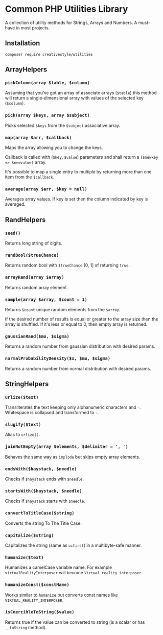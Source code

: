 Common PHP Utilities Library
============================

A collection of utility methods for Strings, Arrays and Numbers. A must-have in most projects.

## Installation

```
composer require creativestyle/utilities
```

## ArrayHelpers

### `pickColumn(array $table, $column)`

Assuming that you've got an array of associate arrays (`$table`) this method
will return a single-dimensional array with values of the selected key (`$column`).

### `pick(array $keys, array $subject)`

Picks selected `$keys` from the `$subject` associative array.

### `map(array $arr, $callback)`

Maps the array allowing you to change the keys.

Callback is called with (`$key`, `$value`) parameters and shall return a `[$newkey => $newvalue]` array.

It's possible to map a single entry to multiple by returning more than one item from the `$callback`.

### `average(array $arr, $key = null)`

Averages array values.
If key is set then the column indicated by key is averaged.


## RandHelpers

### `seed()`

Returns long string of digits.

### `randBool($trueChance)`

Returns random bool with `$trueChance` [0, 1] of returning `true`.

### `arrayRand(array $array)`

Returns random array element.

### `sample(array $array, $count = 1)`

Returns `$count` unique random elements from the `$array`.

If the desired number of results is equal or greater to the array size then the array is shuffled.
If it's less or equal to 0, then empty array is returned.

### `gaussianRand($mu, $sigma)`

Returns a random number from gaussian distribution with desired params.

### `normalProbabilityDensity($x, $mu, $sigma)`

Returns a random number from normal distribution with desired params.


## StringHelpers

### `urlize($text)`

Transliterates the text keeping only alphanumeric characters and `-`.
Whitespace is collapsed and transformed to `-`.

### `slugify($text)`

Alias to `urlize()`.

### `joinNotEmpty(array $elements, $delimiter = ', ')`

Behaves the same way as `implode` but skips empty array elements.

### `endsWith($haystack, $needle)`

Checks if `$haystack` ends with `$needle`.

### `startsWith($haystack, $needle)`

Checks if `$haystack` starts with `$needle`.

### `convertToTitleCase($string)`

Converts the string To The Title Case.

### `capitalize($string)`

Capitalizes the string (same as `ucfirst`) in a multibyte-safe manner.

### `humanize($text)`

Humanizes a camelCase variable name. For example `virtualRealityInterposer` will become `Virtual reality interposer`.

### `humanizeConst($constName)`

Works similar to `humanize` but converts const names like `VIRTUAL_REALITY_INTERPOSER`.

### `isCoercibleToString($value)`

Returns true if the value can be converted to string (is a scalar or has `__toString` method).
